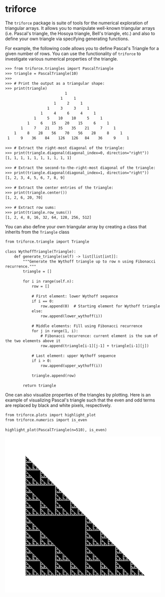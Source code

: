 triforce
=========
The `triforce` package is suite of tools for the numerical exploration of
triangular arrays. It allows you to manipulate well-known triangular arrays
(i.e. Pascal's triangle, the Hosoya triangle, Bell's triangle, etc.) and also
to define your own triangle via specifying generating functions.

For example, the following code allows you to define Pascal's Triangle for a
given number of rows. You can use the functionality of `triforce` to
investigate various numerical properties of the triangle.

```python3
>>> from triforce.triangles import PascalTriangle
>>> triangle = PascalTriangle(10)
>>> 
>>> # Print the output as a triangular shape:
>>> print(triangle)
                           1 
                         1     1 
                      1     2     1 
                   1     3     3     1 
                1     4     6     4     1 
             1     5    10    10     5     1 
          1     6    15    20    15     6     1 
       1     7    21    35    35    21     7     1 
    1     8    28    56    70    56    28     8     1 
 1     9    36    84    126   126   84    36     9     1 

>>> # Extract the right-most diagonal of the triangle:
>>> print(triangle.diagonal(diagonal_index=0, direction="right"))
[1, 1, 1, 1, 1, 1, 1, 1, 1, 1]

>>> # Extract the second-to-the-right-most diagonal of the triangle:
>>> print(triangle.diagonal(diagonal_index=1, direction="right"))
[1, 2, 3, 4, 5, 6, 7, 8, 9]

>>> # Extract the center entries of the triangle:
>>> print(triangle.center())
[1, 2, 6, 20, 70]

>>> # Extract row sums:
>>> print(triangle.row_sums())
[1, 2, 4, 8, 16, 32, 64, 128, 256, 512]

```

You can also define your own triangular array by creating a class that inherits
from the `Triangle` class

```python3
from triforce.triangle import Triangle

class WythoffTriangle(Triangle):
    def generate_triangle(self) -> list[list[int]]:
        """Generate the Wythoff triangle up to row n using Fibonacci recurrence."""
        triangle = []

        for i in range(self.n):
            row = []
            
            # First element: lower Wythoff sequence
            if i == 0:
                row.append(0)  # Starting element for Wythoff triangle
            else:
                row.append(lower_wythoff(i))

            # Middle elements: Fill using Fibonacci recurrence
            for j in range(1, i):
                # Fibonacci recurrence: current element is the sum of the two elements above it
                row.append(triangle[i-1][j-1] + triangle[i-1][j])

            # Last element: upper Wythoff sequence
            if i > 0:
                row.append(upper_wythoff(i))

            triangle.append(row)

        return triangle
```

One can also visualize properties of the triangles by plotting. Here is an
example of visualizing Pascal's triangle such that the even and odd terms are
replaced by black and white pixels, respectively.

```python3
from triforce.plots import highlight_plot
from triforce.numerics import is_even

highlight_plot(PascalTriangle(n=510), is_even)
```

![even-odd plot for Pascal's triangle](./static/pascal_parity_plot.png)

